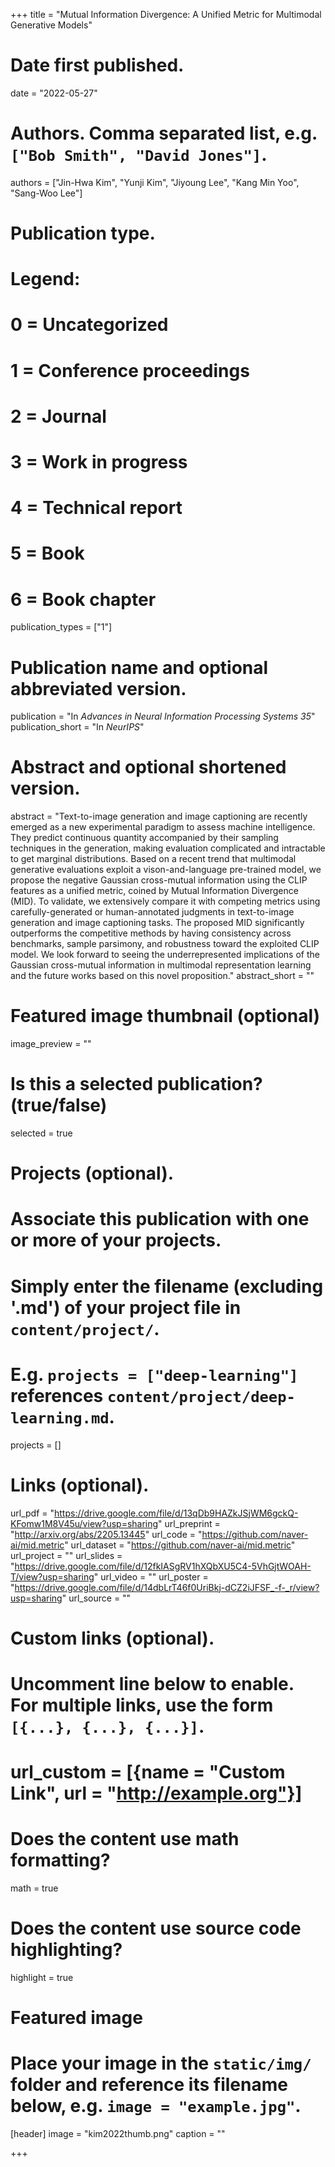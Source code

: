 +++
title = "Mutual Information Divergence: A Unified Metric for Multimodal Generative Models"

# Date first published.
date = "2022-05-27"

# Authors. Comma separated list, e.g. `["Bob Smith", "David Jones"]`.
authors = ["Jin-Hwa Kim", "Yunji Kim", "Jiyoung Lee", "Kang Min Yoo", "Sang-Woo Lee"]

# Publication type.
# Legend:
# 0 = Uncategorized
# 1 = Conference proceedings
# 2 = Journal
# 3 = Work in progress
# 4 = Technical report
# 5 = Book
# 6 = Book chapter
publication_types = ["1"]

# Publication name and optional abbreviated version.
publication = "In *Advances in Neural Information Processing Systems 35*"
publication_short = "In *NeurIPS*"

# Abstract and optional shortened version.
abstract = "Text-to-image generation and image captioning are recently emerged as a new experimental paradigm to assess machine intelligence. They predict continuous quantity accompanied by their sampling techniques in the generation, making evaluation complicated and intractable to get marginal distributions. Based on a recent trend that multimodal generative evaluations exploit a vison-and-language pre-trained model, we propose the negative Gaussian cross-mutual information using the CLIP features as a unified metric, coined by Mutual Information Divergence (MID). To validate, we extensively compare it with competing metrics using carefully-generated or human-annotated judgments in text-to-image generation and image captioning tasks. The proposed MID significantly outperforms the competitive methods by having consistency across benchmarks, sample parsimony, and robustness toward the exploited CLIP model. We look forward to seeing the underrepresented implications of the Gaussian cross-mutual information in multimodal representation learning and the future works based on this novel proposition."
abstract_short = ""

# Featured image thumbnail (optional)
image_preview = ""

# Is this a selected publication? (true/false)
selected = true

# Projects (optional).
#   Associate this publication with one or more of your projects.
#   Simply enter the filename (excluding '.md') of your project file in `content/project/`.
#   E.g. `projects = ["deep-learning"]` references `content/project/deep-learning.md`.
projects = []

# Links (optional).
url_pdf = "https://drive.google.com/file/d/13qDb9HAZkJSjWM6gckQ-KFomw1M8V45u/view?usp=sharing"
url_preprint = "http://arxiv.org/abs/2205.13445"
url_code = "https://github.com/naver-ai/mid.metric"
url_dataset = "https://github.com/naver-ai/mid.metric"
url_project = ""
url_slides = "https://drive.google.com/file/d/12fkIASgRV1hXQbXU5C4-5VhGjtWOAH-T/view?usp=sharing"
url_video = ""
url_poster = "https://drive.google.com/file/d/14dbLrT46f0UriBkj-dCZ2iJFSF_-f-_r/view?usp=sharing"
url_source = ""

# Custom links (optional).
#   Uncomment line below to enable. For multiple links, use the form `[{...}, {...}, {...}]`.
# url_custom = [{name = "Custom Link", url = "http://example.org"}]

# Does the content use math formatting?
math = true

# Does the content use source code highlighting?
highlight = true

# Featured image
# Place your image in the `static/img/` folder and reference its filename below, e.g. `image = "example.jpg"`.
[header]
image = "kim2022thumb.png"
caption = ""

+++
